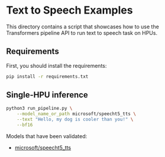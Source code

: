 <!---
Copyright 2021 The HuggingFace Team. All rights reserved.

Licensed under the Apache License, Version 2.0 (the "License");
you may not use this file except in compliance with the License.
You may obtain a copy of the License at

    http://www.apache.org/licenses/LICENSE-2.0

Unless required by applicable law or agreed to in writing, software
distributed under the License is distributed on an "AS IS" BASIS,
WITHOUT WARRANTIES OR CONDITIONS OF ANY KIND, either express or implied.
See the License for the specific language governing permissions and
limitations under the License.
-->

# Text to Speech Examples

This directory contains a script that showcases how to use the Transformers pipeline API to run text to speech task on HPUs.

## Requirements

First, you should install the requirements:
```bash
pip install -r requirements.txt
```

## Single-HPU inference

```bash
python3 run_pipeline.py \
    --model_name_or_path microsoft/speecht5_tts \
    --text "Hello, my dog is cooler than you!" \
    --bf16
```
Models that have been validated:
  - [microsoft/speecht5_tts](https://huggingface.co/microsoft/speecht5_tts)
